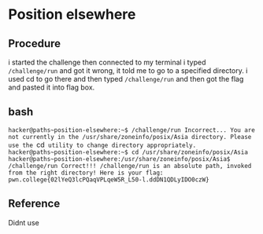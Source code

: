 # Position elsewhere

## Procedure
i started the challenge
then connected to my terminal
i typed `/challenge/run` and got it wrong,
it told me to go to a specified directory.
i used cd to go there and then typed `/challenge/run`
and then got the flag and pasted it into flag box.

## bash
`hacker@paths~position-elsewhere:~$ /challenge/run
Incorrect...
You are not currently in the /usr/share/zoneinfo/posix/Asia directory.
Please use the `cd` utility to change directory appropriately.
hacker@paths~position-elsewhere:~$ cd /usr/share/zoneinfo/posix/Asia
hacker@paths~position-elsewhere:/usr/share/zoneinfo/posix/Asia$ /challenge/run
Correct!!!
/challenge/run is an absolute path, invoked from the right directory!
Here is your flag:
pwn.college{02lYeQ3lcPQaqVPLqeW5R_L50-l.ddDN1QDLyIDO0czW}`

## Reference
Didnt use
